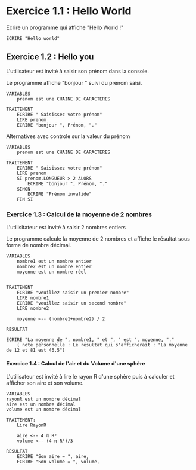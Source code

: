 # Exercice 1.1 : Hello World
Ecrire un programme qui affiche "Hello World !"


```
ECRIRE "Hello world"
```

## Exercice 1.2 : Hello you 
L'utilisateur est invité à saisir son prénom dans la console.

Le programme affiche "bonjour " suivi du prénom saisi.

```
VARIABLES 
    prenom est une CHAINE DE CARACTERES

TRAITEMENT  
    ECRIRE " Saisissez votre prénom"
    LIRE prenom
    ECRIRE "bonjour ", Prénom, "." 
```

Alternatives avec controle sur la valeur du prénom 


```
VARIABLES 
    prenom est une CHAINE DE CARACTERES

TRAITEMENT  
    ECRIRE " Saisissez votre prénom"
    LIRE prenom
    SI prenom.LONGUEUR > 2 ALORS
        ECRIRE "bonjour ", Prénom, "."
    SINON
        ECRIRE "Prénom invalide"
    FIN SI
 ```    


### Exercice 1.3 : Calcul de la moyenne de 2 nombres
L'utilisitateur est invité à saisir 2 nombres entiers

Le programme calcule la moyenne de 2 nombres et affiche le résultat sous forme de nombre décimal.


```
VARIABLES
    nombre1 est un nombre entier
    nombre2 est un nombre entier
    moyenne est un nombre réel


TRAITEMENT
    ECRIRE "veuillez saisir un premier nombre"
    LIRE nombre1
    ECRIRE "veuillez saisir un second nombre"
    LIRE nombre2
    
    moyenne <-- (nombre1+nombre2) / 2

RESULTAT 

ECRIRE "La moyenne de ", nombre1, " et ", " est ", moyenne, "."
    ( note personnelle : Le résultat qui s'afficherait : "La moyenne de 12 et 81 est 46,5")
```

#### Exercice 1.4 : Calcul de l'air et du Volume d'une sphère
L'utilisateur est invité à lire le rayon R d'une sphère puis à calculer et afficher son aire et son volume.


```
VARIABLES
rayonR est un nombre décimal
aire est un nombre décimal
volume est un nombre décimal

TRAITEMENT:
    Lire RayonR

    aire <-- 4 π R² 
    volume <-- (4 π R³)/3

RESULTAT
    ECRIRE "Son aire = ", aire,
    ECRIRE "Son volume = ", volume,
```
